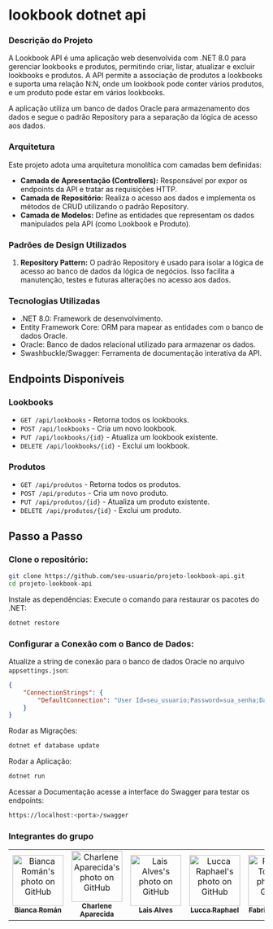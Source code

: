 # lookbook dotnet api


### Descrição do Projeto
A Lookbook API é uma aplicação web desenvolvida com .NET 8.0 para gerenciar lookbooks e produtos, permitindo criar, listar, atualizar e excluir lookbooks e produtos. A API permite a associação de produtos a lookbooks e suporta uma relação N:N, onde um lookbook pode conter vários produtos, e um produto pode estar em vários lookbooks.

A aplicação utiliza um banco de dados Oracle para armazenamento dos dados e segue o padrão Repository para a separação da lógica de acesso aos dados.


### Arquitetura
Este projeto adota uma arquitetura monolítica com camadas bem definidas:

- **Camada de Apresentação (Controllers):** Responsável por expor os endpoints da API e tratar as requisições HTTP.
- **Camada de Repositório:** Realiza o acesso aos dados e implementa os métodos de CRUD utilizando o padrão Repository.
- **Camada de Modelos:** Define as entidades que representam os dados manipulados pela API (como Lookbook e Produto).


### Padrões de Design Utilizados
1. **Repository Pattern:**
O padrão Repository é usado para isolar a lógica de acesso ao banco de dados da lógica de negócios. Isso facilita a manutenção, testes e futuras alterações no acesso aos dados.


### Tecnologias Utilizadas
- .NET 8.0: Framework de desenvolvimento.
- Entity Framework Core: ORM para mapear as entidades com o banco de dados Oracle.
- Oracle: Banco de dados relacional utilizado para armazenar os dados.
- Swashbuckle/Swagger: Ferramenta de documentação interativa da API.

## Endpoints Disponíveis

### Lookbooks
- `GET /api/lookbooks` - Retorna todos os lookbooks.
- `POST /api/lookbooks` - Cria um novo lookbook.
- `PUT /api/lookbooks/{id}` - Atualiza um lookbook existente.
- `DELETE /api/lookbooks/{id}` - Exclui um lookbook.

### Produtos
- `GET /api/produtos` - Retorna todos os produtos.
- `POST /api/produtos` - Cria um novo produto.
- `PUT /api/produtos/{id}` - Atualiza um produto existente.
- `DELETE /api/produtos/{id}` - Exclui um produto.


## Passo a Passo

### Clone o repositório:
``` bash
git clone https://github.com/seu-usuario/projeto-lookbook-api.git
cd projeto-lookbook-api
```

Instale as dependências: Execute o comando para restaurar os pacotes do .NET:

``` bash
dotnet restore
```

### Configurar a Conexão com o Banco de Dados: 
Atualize a string de conexão para o banco de dados Oracle no arquivo `appsettings.json`:

``` json
{
    "ConnectionStrings": {
        "DefaultConnection": "User Id=seu_usuario;Password=sua_senha;Data Source=seu_oracle_db"
    }
}
```

Rodar as Migrações: 

``` bash
dotnet ef database update
```

Rodar a Aplicação:

``` bash
dotnet run
```

Acessar a Documentação acesse a interface do Swagger para testar os endpoints:

``` bash
https://localhost:<porta>/swagger
```

### Integrantes do grupo
<table>
  <tr>
        <td align="center">
      <a href="https://github.com/biancaroman">
        <img src="https://avatars.githubusercontent.com/u/128830935?v=4" width="100px;" border-radius='50%' alt="Bianca Román's photo on GitHub"/><br>
        <sub>
          <b>Bianca Román</b>
        </sub>
      </a>
    </td>
    <td align="center">
      <a href="https://github.com/charlenefialho">
        <img src="https://avatars.githubusercontent.com/u/94643076?v=4" width="100px;" border-radius='50%' alt="Charlene Aparecida's photo on GitHub"/><br>
        <sub>
          <b>Charlene Aparecida</b>
        </sub>
      </a>
    </td>
    <td align="center">
      <a href="https://github.com/laiscrz">
        <img src="https://avatars.githubusercontent.com/u/133046134?v=4" width="100px;" alt="Lais Alves's photo on GitHub"/><br>
        <sub>
          <b>Lais Alves</b>
        </sub>
      </a>
    </td>
    <td align="center">
      <a href="https://github.com/LuccaRaphael">
        <img src="https://avatars.githubusercontent.com/u/127765063?v=4" width="100px;" border-radius='50%' alt="Lucca Raphael's photo on GitHub"/><br>
        <sub>
          <b>Lucca Raphael</b>
        </sub>
      </a>
    </td>
     <td align="center">
      <a href="https://github.com/Fabs0602">
        <img src="https://avatars.githubusercontent.com/u/111320639?v=4" width="100px;" border-radius='50%' alt="Fabricio Torres's photo on GitHub"/><br>
        <sub>
          <b>Fabricio Torres</b>
        </sub>
      </a>
    </td>
  </tr>
</table>

